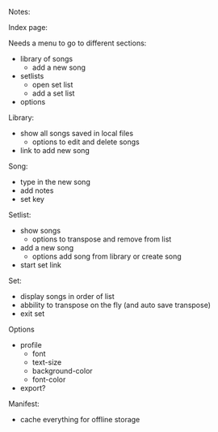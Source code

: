 Notes:

Index page:

Needs a menu to go to different sections:
  - library of songs
    - add a new song
  - setlists
    - open set list
    - add a set list
  - options

Library:
  - show all songs saved in local files
    - options to edit and delete songs
  - link to add new song

Song:
  - type in the new song
  - add notes
  - set key

Setlist:
  - show songs
    - options to transpose and remove from list
  - add a new song
    - options add song from library or create song
  - start set link

Set:
  - display songs in order of list
  - abbility to transpose on the fly (and auto save transpose)
  - exit set

Options
  - profile
    - font
    - text-size
    - background-color
    - font-color
  - export?

Manifest:
  - cache everything for offline storage
